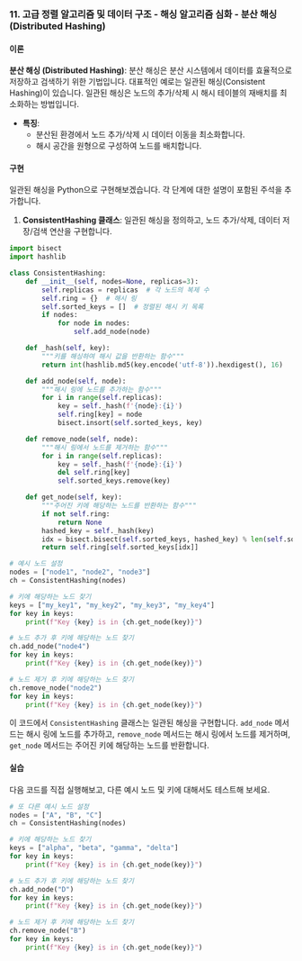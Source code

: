 ### 11. 고급 정렬 알고리즘 및 데이터 구조 - 해싱 알고리즘 심화 - 분산 해싱 (Distributed Hashing)

#### 이론
**분산 해싱 (Distributed Hashing)**: 분산 해싱은 분산 시스템에서 데이터를 효율적으로 저장하고 검색하기 위한 기법입니다. 대표적인 예로는 일관된 해싱(Consistent Hashing)이 있습니다. 일관된 해싱은 노드의 추가/삭제 시 해시 테이블의 재배치를 최소화하는 방법입니다.
- **특징**:
  - 분산된 환경에서 노드 추가/삭제 시 데이터 이동을 최소화합니다.
  - 해시 공간을 원형으로 구성하여 노드를 배치합니다.

#### 구현
일관된 해싱을 Python으로 구현해보겠습니다. 각 단계에 대한 설명이 포함된 주석을 추가합니다.

1. **ConsistentHashing 클래스**: 일관된 해싱을 정의하고, 노드 추가/삭제, 데이터 저장/검색 연산을 구현합니다.

```python
import bisect
import hashlib

class ConsistentHashing:
    def __init__(self, nodes=None, replicas=3):
        self.replicas = replicas  # 각 노드의 복제 수
        self.ring = {}  # 해시 링
        self.sorted_keys = []  # 정렬된 해시 키 목록
        if nodes:
            for node in nodes:
                self.add_node(node)

    def _hash(self, key):
        """키를 해싱하여 해시 값을 반환하는 함수"""
        return int(hashlib.md5(key.encode('utf-8')).hexdigest(), 16)

    def add_node(self, node):
        """해시 링에 노드를 추가하는 함수"""
        for i in range(self.replicas):
            key = self._hash(f'{node}:{i}')
            self.ring[key] = node
            bisect.insort(self.sorted_keys, key)

    def remove_node(self, node):
        """해시 링에서 노드를 제거하는 함수"""
        for i in range(self.replicas):
            key = self._hash(f'{node}:{i}')
            del self.ring[key]
            self.sorted_keys.remove(key)

    def get_node(self, key):
        """주어진 키에 해당하는 노드를 반환하는 함수"""
        if not self.ring:
            return None
        hashed_key = self._hash(key)
        idx = bisect.bisect(self.sorted_keys, hashed_key) % len(self.sorted_keys)
        return self.ring[self.sorted_keys[idx]]

# 예시 노드 설정
nodes = ["node1", "node2", "node3"]
ch = ConsistentHashing(nodes)

# 키에 해당하는 노드 찾기
keys = ["my_key1", "my_key2", "my_key3", "my_key4"]
for key in keys:
    print(f"Key {key} is in {ch.get_node(key)}")

# 노드 추가 후 키에 해당하는 노드 찾기
ch.add_node("node4")
for key in keys:
    print(f"Key {key} is in {ch.get_node(key)}")

# 노드 제거 후 키에 해당하는 노드 찾기
ch.remove_node("node2")
for key in keys:
    print(f"Key {key} is in {ch.get_node(key)}")
```

이 코드에서 `ConsistentHashing` 클래스는 일관된 해싱을 구현합니다. `add_node` 메서드는 해시 링에 노드를 추가하고, `remove_node` 메서드는 해시 링에서 노드를 제거하며, `get_node` 메서드는 주어진 키에 해당하는 노드를 반환합니다.

#### 실습
다음 코드를 직접 실행해보고, 다른 예시 노드 및 키에 대해서도 테스트해 보세요.

```python
# 또 다른 예시 노드 설정
nodes = ["A", "B", "C"]
ch = ConsistentHashing(nodes)

# 키에 해당하는 노드 찾기
keys = ["alpha", "beta", "gamma", "delta"]
for key in keys:
    print(f"Key {key} is in {ch.get_node(key)}")

# 노드 추가 후 키에 해당하는 노드 찾기
ch.add_node("D")
for key in keys:
    print(f"Key {key} is in {ch.get_node(key)}")

# 노드 제거 후 키에 해당하는 노드 찾기
ch.remove_node("B")
for key in keys:
    print(f"Key {key} is in {ch.get_node(key)}")
```
